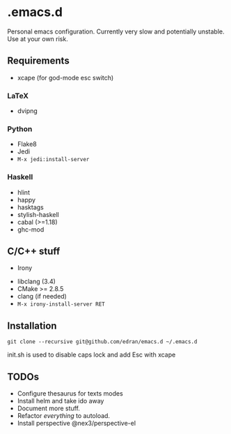# .emacs.d

Personal emacs configuration. Currently very slow and potentially
unstable. Use at your own risk.


## Requirements

* xcape (for god-mode esc switch)

### LaTeX

* dvipng

### Python

* Flake8
* Jedi
* `M-x jedi:install-server`

### Haskell

* hlint
* happy
* hasktags
* stylish-haskell
* cabal (>=1.18)
* ghc-mod

## C/C++ stuff

* Irony
 - libclang (3.4)
 - CMake >= 2.8.5
 - clang (if needed)
 - `M-x irony-install-server RET`


## Installation

```
git clone --recursive git@github.com/edran/emacs.d ~/.emacs.d
```

init.sh is used to disable caps lock and add Esc with xcape

TODOs
-----

* Configure thesaurus for texts modes
* Install helm and take ido away
* Document more stuff.
* Refactor *everything* to autoload.
* Install perspective @nex3/perspective-el

